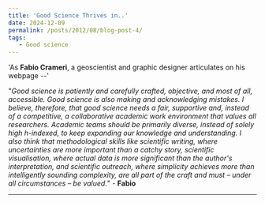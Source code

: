 ```yaml
---
title: 'Good Science Thrives in..'
date: 2024-12-09
permalink: /posts/2012/08/blog-post-4/
tags:
   - Good science
---
```


'As **Fabio Crameri**, a geoscientist and graphic designer articulates on his webpage --'

"*Good science is patiently and carefully crafted, objective, and most of all, accessible. Good science is also making and acknowledging mistakes. I believe, therefore, that good science needs a fair, supportive and, instead of a competitive, a collaborative academic work environment that values all researchers. Academic teams should be primarily diverse, instead of solely high h-indexed, to keep expanding our knowledge and understanding. I also think that methodological skills like scientific writing, where uncertainties are more important than a catchy story, scientific visualisation, where actual data is more significant than the author's interpretation, and scientific outreach, where simplicity achieves more than intelligently sounding complexity, are all part of the craft and must – under all circumstances – be valued.*" - **Fabio** 

------

